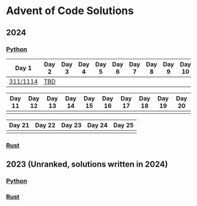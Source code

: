 # Advent of Code Solutions

## 2024

### [Python](./aoc2024)

| Day 1 | Day 2 | Day 3 | Day 4 | Day 5 | Day 6 | Day 7 | Day 8 | Day 9 | Day 10 |
|-------|-------|-------|-------|-------|-------|-------|-------|-------|-------|
| [311/1114](aoc2024/day1.py) | [TBD](aoc2024/day2.py) |

| Day 11 | Day 12 | Day 13 | Day 14 | Day 15 | Day 16 | Day 17 | Day 18 | Day 19 | Day 20 |
|-------|-------|-------|-------|-------|-------|-------|-------|-------|-------|
| |

| Day 21 | Day 22 | Day 23 | Day 24 | Day 25 |
|-------|-------|-------|-------|-------|
| |

### [Rust](./src/aoc2024)

## 2023 (Unranked, solutions written in 2024)

### [Python](./aoc2023)

### [Rust](./src/aoc2023)

